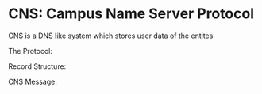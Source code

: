 # CNS: Campus Name Server Protocol
CNS is a DNS like system which stores user data of the entites 

The Protocol:

Record Structure:

CNS Message:

    
